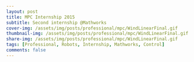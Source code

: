 ```yaml
---
layout: post
title: MPC Internship 2015
subtitle: Second internship @Mathworks
cover-img: /assets/img/posts/professional/mpc/WindLinearFinal.gif
thumbnail-img: /assets/img/posts/professional/mpc/WindLinearFinal.gif
share-img: /assets/img/posts/professional/mpc/WindLinearFinal.gif
tags: [Professional, Robots, Internship, Mathworks, Control]
comments: false
---
```

